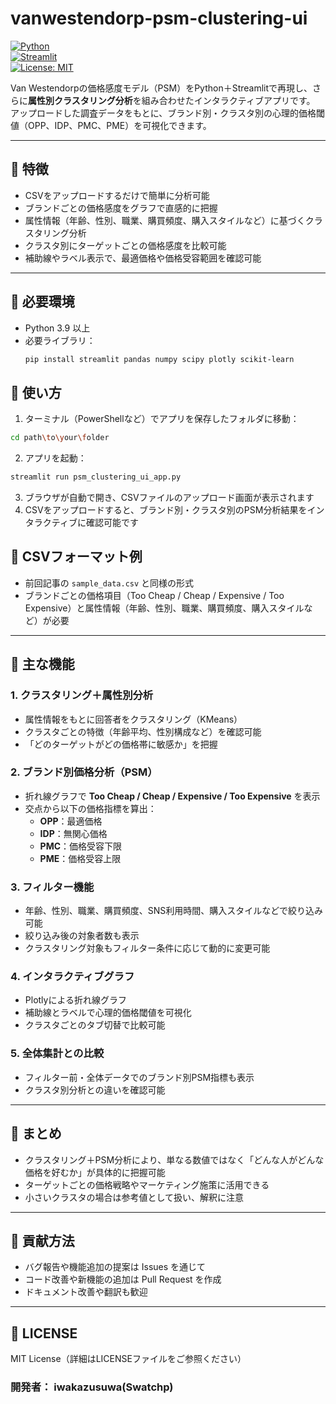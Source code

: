 # vanwestendorp-psm-clustering-ui

[![Python](https://img.shields.io/badge/Python-3.10+-blue)](https://www.python.org/)  
[![Streamlit](https://img.shields.io/badge/Streamlit-1.25+-orange)](https://streamlit.io/)  
[![License: MIT](https://img.shields.io/badge/License-MIT-yellow.svg)](LICENSE)

Van Westendorpの価格感度モデル（PSM）をPython＋Streamlitで再現し、さらに**属性別クラスタリング分析**を組み合わせたインタラクティブアプリです。  
アップロードした調査データをもとに、ブランド別・クラスタ別の心理的価格閾値（OPP、IDP、PMC、PME）を可視化できます。

---

## 📌 特徴

- CSVをアップロードするだけで簡単に分析可能  
- ブランドごとの価格感度をグラフで直感的に把握  
- 属性情報（年齢、性別、職業、購買頻度、購入スタイルなど）に基づくクラスタリング分析  
- クラスタ別にターゲットごとの価格感度を比較可能  
- 補助線やラベル表示で、最適価格や価格受容範囲を確認可能

---

## 📌 必要環境

- Python 3.9 以上
- 必要ライブラリ：
  ```bash
  pip install streamlit pandas numpy scipy plotly scikit-learn
  ```

## 📌 使い方

1. ターミナル（PowerShellなど）でアプリを保存したフォルダに移動：
  ```bash
  cd path\to\your\folder
  ```

2. アプリを起動：
  ```bash
  streamlit run psm_clustering_ui_app.py
  ```
3. ブラウザが自動で開き、CSVファイルのアップロード画面が表示されます
4. CSVをアップロードすると、ブランド別・クラスタ別のPSM分析結果をインタラクティブに確認可能です

## 📌 CSVフォーマット例

- 前回記事の `sample_data.csv` と同様の形式  
- ブランドごとの価格項目（Too Cheap / Cheap / Expensive / Too Expensive）と属性情報（年齢、性別、職業、購買頻度、購入スタイルなど）が必要

---

## 📌 主な機能

### 1. クラスタリング＋属性別分析
- 属性情報をもとに回答者をクラスタリング（KMeans）  
- クラスタごとの特徴（年齢平均、性別構成など）を確認可能  
- 「どのターゲットがどの価格帯に敏感か」を把握

### 2. ブランド別価格分析（PSM）
- 折れ線グラフで **Too Cheap / Cheap / Expensive / Too Expensive** を表示  
- 交点から以下の価格指標を算出：
  - **OPP**：最適価格  
  - **IDP**：無関心価格  
  - **PMC**：価格受容下限  
  - **PME**：価格受容上限

### 3. フィルター機能
- 年齢、性別、職業、購買頻度、SNS利用時間、購入スタイルなどで絞り込み可能  
- 絞り込み後の対象者数も表示  
- クラスタリング対象もフィルター条件に応じて動的に変更可能

### 4. インタラクティブグラフ
- Plotlyによる折れ線グラフ  
- 補助線とラベルで心理的価格閾値を可視化  
- クラスタごとのタブ切替で比較可能

### 5. 全体集計との比較
- フィルター前・全体データでのブランド別PSM指標も表示  
- クラスタ別分析との違いを確認可能

---

## 📌 まとめ

- クラスタリング＋PSM分析により、単なる数値ではなく「どんな人がどんな価格を好むか」が具体的に把握可能  
- ターゲットごとの価格戦略やマーケティング施策に活用できる  
- 小さいクラスタの場合は参考値として扱い、解釈に注意

---

## 📌 貢献方法

- バグ報告や機能追加の提案は Issues を通じて  
- コード改善や新機能の追加は Pull Request を作成  
- ドキュメント改善や翻訳も歓迎

---

## 📌 LICENSE

MIT License（詳細はLICENSEファイルをご参照ください）

### 開発者： iwakazusuwa(Swatchp)
